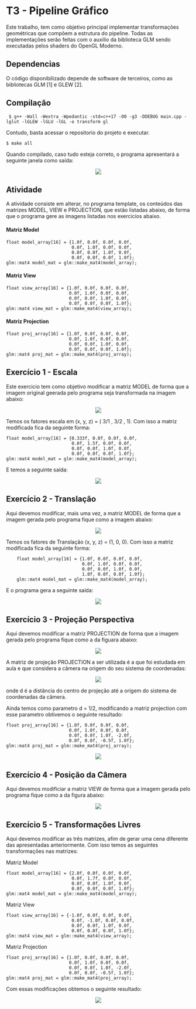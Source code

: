 # T3 -  Pipeline Gráfico

Este trabalho, tem como objetivo principal implementar transformações geométricas que compõem a estrutura do pipeline. Todas as implementações serão feitas com o auxilio da biblioteca GLM sendo executadas pelos shaders do OpenGL Moderno. 

## Dependencias

O código disponibilizado depende de software de terceiros, como as bibliotecas GLM [1] e GLEW [2]. 

## Compilação 
```` 
 $ g++ -Wall -Wextra -Wpedantic -std=c++17 -O0 -g3 -DDEBUG main.cpp -lglut -lGLEW -lGLU -lGL -o transform gl
````

Contudo, basta acessar o repositorio do projeto e executar.
````        
$ make all
````

Quando compilado, caso tudo esteja correto, o programa apresentará a seguinte janela como saída: 

<p align="center">
  <img src="https://github.com/GuilhermeMRodrigues/Computacao_Grafica/blob/master/imagens/saida1.png" />
</p>

## Atividade

A atividade consiste em alterar, no programa template, os conteúdos das matrizes MODEL, VIEW e PROJECTION, que estão listadas abaixo, de forma que o programa gere as imagens listadas nos exercicios abaixo.

#### Matriz Model
````        
float model_array[16] = {1.0f, 0.0f, 0.0f, 0.0f, 
                         0.0f, 1.0f, 0.0f, 0.0f, 
                         0.0f, 0.0f, 1.0f, 0.0f, 
                         0.0f, 0.0f, 0.0f, 1.0f};
glm::mat4 model_mat = glm::make_mat4(model_array);
````
#### Matriz View
````        
float view_array[16] = {1.0f, 0.0f, 0.0f, 0.0f, 
                        0.0f, 1.0f, 0.0f, 0.0f, 
                        0.0f, 0.0f, 1.0f, 0.0f, 
                        0.0f, 0.0f, 0.0f, 1.0f};
glm::mat4 view_mat = glm::make_mat4(view_array);
````
#### Matriz Projection
````        
float proj_array[16] = {1.0f, 0.0f, 0.0f, 0.0f, 
                        0.0f, 1.0f, 0.0f, 0.0f, 
                        0.0f, 0.0f, 1.0f, 0.0f, 
                        0.0f, 0.0f, 0.0f, 1.0f};
glm::mat4 proj_mat = glm::make_mat4(proj_array);

````


## Exercício 1 - Escala
Este exercicio tem como objetivo modificar a matriz MODEL de forma que a imagem original geerada pelo programa seja transformada na imagem abaixo: 

<p align="center">
  <img src="https://github.com/GuilhermeMRodrigues/Computacao_Grafica/blob/master/imagens/exercicio1.png" />
</p>

Temos os fatores escala em (x, y, z) = ( 3/1 , 3/2 , 1). Com isso a matriz modificada fica da seguinte forma:

````        
float model_array[16] = {0.333f, 0.0f, 0.0f, 0.0f, 
                         0.0f, 1.5f, 0.0f, 0.0f, 
                         0.0f, 0.0f, 1.0f, 0.0f, 
                         0.0f, 0.0f, 0.0f, 1.0f};
glm::mat4 model_mat = glm::make_mat4(model_array);
````
E temos a seguinte saída:

<p align="center">
  <img src="https://github.com/GuilhermeMRodrigues/Computacao_Grafica/blob/master/imagens/respostas_exercicio1.png.png" />
</p>

## Exercício 2 - Translação

Aqui devemos modificar, mais uma vez, a matriz MODEL de forma que a imagem gerada pelo programa fique como a imagem abaixo:

<p align="center">
  <img src="https://github.com/GuilhermeMRodrigues/Computacao_Grafica/blob/master/imagens/exercicio2.png" />
</p>


Temos os fatores de Translação (x, y, z) = (1, 0, 0). Com isso a matriz modificada fica da seguinte forma:

````        
    float model_array[16] = {1.0f, 0.0f, 0.0f, 0.0f, 
                             0.0f, 1.0f, 0.0f, 0.0f, 
                             0.0f, 0.0f, 1.0f, 0.0f, 
                             1.0f, 0.0f, 0.0f, 1.0f};
    glm::mat4 model_mat = glm::make_mat4(model_array);
````
E o programa gera a seguinte saída:

<p align="center">
  <img src="https://github.com/GuilhermeMRodrigues/Computacao_Grafica/blob/master/imagens/resposta_exercicio2.png" />
</p>

## Exercício 3 - Projeção Perspectiva 
Aqui devemos modificar a matriz PROJECTION de forma que a imagem gerada pelo programa fique como a da figuara abaixo:

<p align="center">
  <img src="https://github.com/GuilhermeMRodrigues/Computacao_Grafica/blob/master/imagens/exercicio3.png" />
</p>

A matriz de projeção PROJECTION a ser utilizada é a que foi estudada em aula e que considera a câmera na origem do seu sistema de coordenadas:

<p align="center">
  <img src="https://github.com/GuilhermeMRodrigues/Computacao_Grafica/blob/master/imagens/matrizprojecao.png" />
</p>

onde d é a distãncia do centro de projeção até a origem do sistema de coordenadas da câmera.

Ainda temos como parametro d = 1/2, modificando a matriz projection com esse parametro obtivemos o seguinte resultado:

````        
float proj_array[16] = {1.0f, 0.0f, 0.0f, 0.0f, 
                        0.0f, 1.0f, 0.0f, 0.0f, 
                        0.0f, 0.0f, 1.0f, -2.0f, 
                        0.0f, 0.0f, -0.5f, 1.0f};
glm::mat4 proj_mat = glm::make_mat4(proj_array);
````

<p align="center">
  <img src="https://github.com/GuilhermeMRodrigues/Computacao_Grafica/blob/master/imagens/resposta_EXERCICIO3.png" />
</p>

## Exercício 4 - Posição da Câmera

Aqui devemos modificiar a matriz VIEW de forma que a imagem gerada pelo programa fique como a da figura abaixo:

<p align="center">
  <img src="https://github.com/GuilhermeMRodrigues/Computacao_Grafica/blob/master/imagens/exercicio4.png" />
</p>

## Exercício 5 - Transformações Livres

Aqui devemos modificar as três matrizes, afim de gerar uma cena diferente das apresentadas anteriormente. Com isso temos as seguintes transformações nas matrizes:

Matriz Model
````        
float model_array[16] = {2.0f, 0.0f, 0.0f, 0.0f, 
                         0.0f, 1.7f, 0.0f, 0.0f, 
                         0.0f, 0.0f, 1.0f, 0.0f, 
                         0.0f, 0.0f, 0.0f, 1.0f};
glm::mat4 model_mat = glm::make_mat4(model_array);
````

Matriz View
````        
float view_array[16] = {-1.0f, 0.0f, 0.0f, 0.0f, 
                         0.0f, -1.0f, 0.0f, 0.0f, 
                         0.0f, 0.0f, 1.0f, 0.0f, 
                         0.0f, 0.0f, 0.0f, 1.0f};
glm::mat4 view_mat = glm::make_mat4(view_array);
````

Matriz Projection
````        
float proj_array[16] = {1.0f, 0.0f, 0.0f, 0.0f, 
                        0.0f, 1.0f, 0.0f, 0.0f, 
                        0.0f, 0.0f, 1.0f, -2.0f, 
                        0.0f, 0.0f, -0.5f, 1.0f};
glm::mat4 proj_mat = glm::make_mat4(proj_array);
````
Com essas modificações obtemos o seguinte resultado: 

<p align="center">
  <img src="https://github.com/GuilhermeMRodrigues/Computacao_Grafica/blob/master/imagens/exercicio5.png" />
</p>
